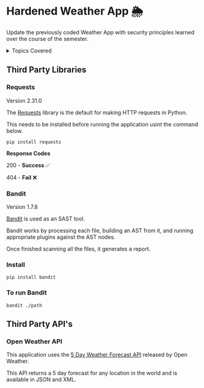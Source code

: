 # Hardened Weather App :sun_behind_rain_cloud:
Update the previously coded Weather App with security principles learned over the course of the semester.

  <details>
<summary>Topics Covered</summary>

### Topics Covered Include: 

  - Backup and rollback
  - partitioning
  - validation 
  - sanitization 
  - securing tokens/secrets
  - error handling, 
  - static code testing
  - unit testing 
  - logging 
  - documentation
  - hashing
  - encryption 
  - prepared statements
  - least privilege for any system accounts/file system
  </details>

## Third Party Libraries
### Requests 
Version 2.31.0

  The [Requests](https://requests.readthedocs.io/en/latest/) library is the default for making HTTP requests in Python. 
  
  This needs to be installed before running the application usint the command below.

```
pip install requests
```
**Response Codes**

200 - **Success** :white_check_mark:

404 - **Fail** :x:

### Bandit 
Version 1.7.8

[Bandit](https://pypi.org/project/bandit/0.17.3/) is used as an SAST tool.

Bandit works by processing each file, building an AST from it, and running appropriate plugins against the AST nodes.

Once finished scanning all the files, it generates a report.

### Install
```
pip install bandit
```

### To run Bandit
```
bandit ./path
```

  
## Third Party API's
### Open Weather API
This application uses the [5 Day Weather Forecast API](https://openweathermap.org/forecast5) released by Open Weather.

This API returns a 5 day forecast for any location in the world and is available in JSON and XML.



  
